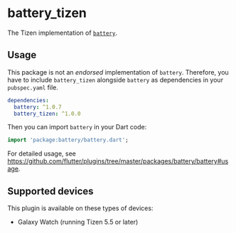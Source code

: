 # battery_tizen

The Tizen implementation of [`battery`](https://github.com/flutter/plugins/tree/master/packages/battery).

## Usage

This package is not an _endorsed_ implementation of `battery`. Therefore, you have to include `battery_tizen` alongside `battery` as dependencies in your `pubspec.yaml` file.

```yaml
dependencies:
  battery: ^1.0.7
  battery_tizen: ^1.0.0
```

Then you can import `battery` in your Dart code:

```dart
import 'package:battery/battery.dart';
```

For detailed usage, see https://github.com/flutter/plugins/tree/master/packages/battery/battery#usage.

## Supported devices

This plugin is available on these types of devices:

- Galaxy Watch (running Tizen 5.5 or later)
